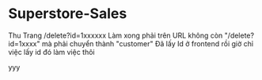 # Superstore-Sales
Thu Trang
/delete?id=1xxxxxx
Làm xong phải trên URL không còn "/delete?id=1xxxx" mà phải chuyển thành "customer"
Đã lấy Id ở frontend rồi giờ chỉ việc lấy id đó làm việc thôi


yyy